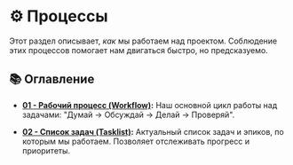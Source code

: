 # ⚙️ Процессы

Этот раздел описывает, *как* мы работаем над проектом. Соблюдение этих процессов помогает нам двигаться быстро, но предсказуемо.

## 📚 Оглавление

- **[01 - Рабочий процесс (Workflow)](./01-workflow.md):**
  Наш основной цикл работы над задачами: "Думай -> Обсуждай -> Делай -> Проверяй".

- **[02 - Список задач (Tasklist)](./02-tasklist.md):**
  Актуальный список задач и эпиков, по которым мы работаем. Позволяет отслеживать прогресс и приоритеты.
